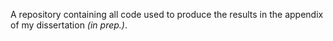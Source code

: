 A repository containing all code used to produce the results in the
appendix of my dissertation *(in prep.)*.
